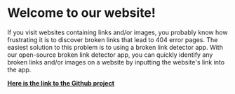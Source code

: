 # Welcome to our website!
If you visit websites containing links and/or images, you probably know how frustrating it is to discover broken links that lead to 404 error pages. The easiest solution to this problem is to using a broken link detector app. With our open-source broken link detector app, you can quickly identify any broken links and/or images on a website by inputting the website's link into the app.

[**Here is the link to the Github project**](https://github.com/Sitemap-Crawler/Sitemap-Crawler)
